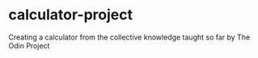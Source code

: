 # calculator-project
Creating a calculator from the collective knowledge taught so far by The Odin Project
